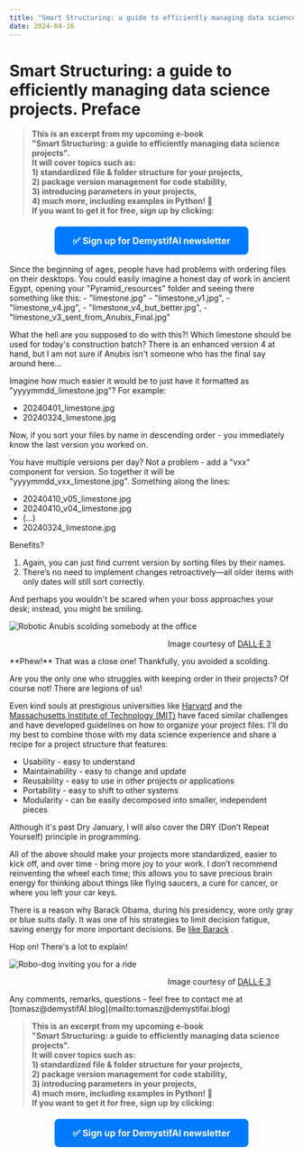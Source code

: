 ```yaml
---
title: "Smart Structuring: a guide to efficiently managing data science projects. Preface"
date: 2024-04-16
---
```

<!-- MailerLite Universal -->
<script>
    (function(w,d,e,u,f,l,n){w[f]=w[f]||function(){(w[f].q=w[f].q||[])
    .push(arguments);},l=d.createElement(e),l.async=1,l.src=u,
    n=d.getElementsByTagName(e)[0],n.parentNode.insertBefore(l,n);})
    (window,document,'script','https://assets.mailerlite.com/js/universal.js','ml');
    ml('account', '908065');
</script>
<!-- End MailerLite Universal -->

# Smart Structuring: a guide to efficiently managing data science projects. Preface

> **This is an excerpt from my upcoming e-book** <br>
> **"Smart Structuring: a guide to efficiently managing data science projects".** <br>
> **It will cover topics such as:** <br>
> **1) standardized file & folder structure for your projects,** <br>
> **2) package version management for code stability,** <br>
> **3) introducing parameters in your projects,** <br>
> **4) much more, including examples in Python! 🐍** <br>
> **If you want to get it for free, sign up by clicking:** <br>
<div style="text-align: center; margin-top: 20px;">
    <a class="ml-onclick-form" href="javascript:void(0)" onclick="ml('show', '2qBuzz', true)" style="background-color: #007BFF; color: white; padding: 15px 32px; text-align: center; text-decoration: none; display: inline-block; font-size: 16px; border-radius: 8px;">
        <strong>✅ Sign up for DemystifAI newsletter</strong>
    </a>
</div>
<br>
Since the beginning of ages, people have had problems with ordering files on their desktops. You could easily imagine a honest day of work in ancient Egypt, opening your "Pyramid_resources" folder and seeing there something like this:
- "limestone.jpg"
- "limestone_v1.jpg", 
- "limestone_v4.jpg", 
- "limestone_v4_but_better.jpg", 
- "limestone_v3_sent_from_Anubis_Final.jpg" 
  
What the hell are you supposed to do with this?! Which limestone should be used for today's construction batch? There is an enhanced version 4 at hand, but I am not sure if Anubis isn't someone who has the final say around here...

Imagine how much easier it would be to just have it formatted as "yyyymmdd_limestone.jpg"? For example:
- 20240401_limestone.jpg
- 20240324_limestone.jpg

Now, if you sort your files by name in descending order - you immediately know the last version you worked on.

You have multiple versions per day? Not a problem - add a "vxx" component for version. So together it will be "yyyymmdd_vxx_limestone.jpg". Something along the lines:
- 20240410_v05_limestone.jpg
- 20240410_v04_limestone.jpg
- (...)
- 20240324_limestone.jpg

Benefits?
<ol type="1">
 <li> Again, you can just find current version by sorting files by their names.</li>
 <li> There’s no need to implement changes retroactively—all older items with only dates will still sort correctly.</li>
</ol>
And perhaps you wouldn't be scared when your boss approaches your desk; instead, you might be smiling.
  
![Robotic Anubis scolding somebody at the office](../../../assets/images/P002/P002_RoboAnubis.webp)
<figure>
<div align="right">
<figcaption>Image courtesy of <a href="https://openai.com/dall-e-3" target="_blank">DALL·E 3</a></figcaption>
</div>
</figure>
**Phew!** That was a close one! Thankfully, you avoided a scolding.
  
Are you the only one who struggles with keeping order in their projects? Of course not! There are legions of us!
  
Even kind souls at prestigious universities like <a href="https://datamanagement.hms.harvard.edu/plan-design/file-naming-conventions" target="_blank">Harvard</a> and the <a href="https://mitcommlab.mit.edu/broad/commkit/file-structure/" target="_blank">Massachusetts Institute of Technology (MIT)</a> have faced similar challenges and have developed guidelines on how to organize your project files. I'll do my best to combine those with my data science experience and share a recipe for a project structure that features:	
  
- Usability - easy to understand
- Maintainability - easy to change and update
- Reusability - easy to use in other projects or applications
- Portability - easy to shift to other systems
- Modularity - can be easily decomposed into smaller, independent pieces
  
Although it's past Dry January, I will also cover the DRY (Don’t Repeat Yourself) principle in programming.
  
All of the above should make your projects more standardized, easier to kick off, and over time - bring more joy to your work. I don’t recommend reinventing the wheel each time; this allows you to save precious brain energy for thinking about things like flying saucers, a cure for cancer, or where you left your car keys.
  
There is a reason why Barack Obama, during his presidency, wore only gray or blue suits daily. It was one of his strategies to limit decision fatigue, saving energy for more important decisions. Be <a href="https://www.fastcompany.com/3026265/always-wear-the-same-suit-obamas-presidential-productivity-secrets" target="_blank">like Barack</a> .
  
Hop on! There's a lot to explain!
  
![Robo-dog inviting you for a ride](../../../assets/images/P002/P002_HopOn.webp)
<figure>
<div align="right">
<figcaption>Image courtesy of <a href="https://openai.com/dall-e-3" target="_blank">DALL·E 3</a></figcaption>
</div>
</figure>
Any comments, remarks, questions - feel free to contact me at [tomasz@demystifAI.blog](mailto:tomasz@demystifai.blog) 
  
> **This is an excerpt from my upcoming e-book** <br>
> **"Smart Structuring: a guide to efficiently managing data science projects".** <br>
> **It will cover topics such as:** <br>
> **1) standardized file & folder structure for your projects,** <br>
> **2) package version management for code stability,** <br>
> **3) introducing parameters in your projects,** <br>
> **4) much more, including examples in Python! 🐍** <br>
> **If you want to get it for free, sign up by clicking:** <br>
<div style="text-align: center; margin-top: 20px;">
    <a class="ml-onclick-form" href="javascript:void(0)" onclick="ml('show', '2qBuzz', true)" style="background-color: #007BFF; color: white; padding: 15px 32px; text-align: center; text-decoration: none; display: inline-block; font-size: 16px; border-radius: 8px;">
        <strong>✅ Sign up for DemystifAI newsletter</strong>
    </a>
</div>